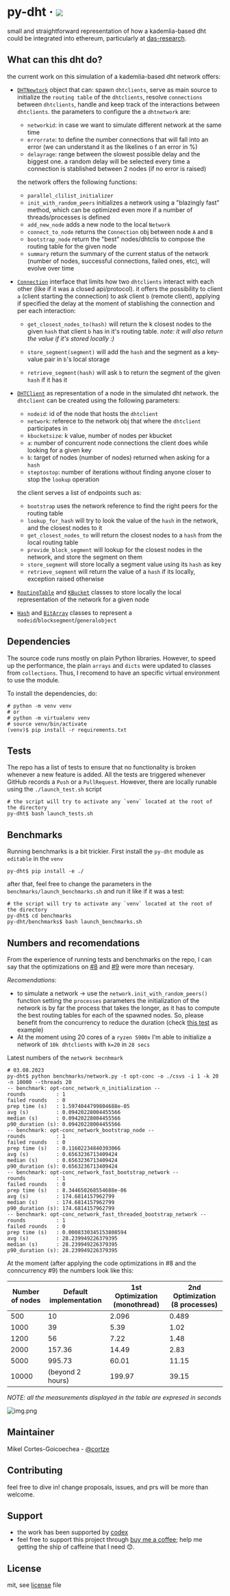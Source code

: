 # py-dht &middot; ![](https://github.com/cortze/py-dht/actions/workflows/unitary_tests.yml/badge.svg)
small and straightforward representation of how a kademlia-based dht could be integrated into ethereum, particularly at [das-research](https://github.com/codex-storage/das-research).

## What can this dht do?
the current work on this simulation of a kademlia-based dht network offers: 

- [`DHTNewtork`](https://github.com/cortze/py-dht/blob/f5a1c27735bececf75942b54a7426aabf2fd28e7/dht/dht.py#l235) object 
  that can: spawn `dhtclients`, serve as main source to initialize the `routing table` of the `dhtclients`,  resolve 
  `connections` between `dhtclients`, handle and keep track of the interactions between `dhtclients`. the parameters to 
  configure the a `dhtnetwork` are:
  - `networkid`: in case we want to simulate different network at the same time
  - `errorrate`: to define the number connections that will fall into an error (we can understand it as the likelines o
  f an error in %)
  - `delayrage`: range between the slowest possible delay and the biggest one. a random delay will be selected every 
  time a connection is stablished between 2 nodes (if no error is raised) 

  the network offers the following functions:
  - `parallel_clilist_initializer`
  - `init_with_random_peers` initializes a network using a "blazingly fast" method, which can be optimized even more if 
  a number of threads/processes is defined 
  - `add_new_node` adds a new node to the local `Network`
  - `connect_to_node` returns the `Connection` obj between node `A` and `B`
  - `bootstrap_node` return the "best" nodes/dhtclis to compose the routing table for the given node 
  - `summary` return the summary of the current status of the network (number of nodes, successful connections, failed 
  ones, etc), will evolve over time

    
- [`Connection`](https://github.com/cortze/py-dht/blob/f5a1c27735bececf75942b54a7426aabf2fd28e7/dht/dht.py#l211) 
  interface that limits how two `dhtclients` interact with each other (like if it was a closed api/protocol). 
  it offers the possibility to client `a` (client starting the connection) to ask client `b` (remote client), applying 
  if specified the delay at the moment of stablishing the connection and per each interaction: 
  - `get_closest_nodes_to(hash)` will return the k closest nodes to the given `hash` that client `b` has in it's routing 
  table. _note: it will also return the value if it's stored locally :)_ 
  
  - `store_segment(segment)` will add the `hash` and the segment as a key-value pair in `b`'s local storage 
  - `retrieve_segment(hash)` will ask `b` to return the segment of the given `hash` if it has it


- [`DHTClient`](https://github.com/cortze/py-dht/blob/f5a1c27735bececf75942b54a7426aabf2fd28e7/dht/dht.py#l14) as 
  representation of a node in the simulated dht network. the `dhtclient` can be created using the following parameters: 
  - `nodeid`: id of the node that hosts the `dhtclient`
  - `network`: referece to the network obj that where the `dhtclient` participates in
  - `kbucketsize`: k value, number of nodes per kbucket
  - `a`: number of concurrent node connections the client does while looking for a given key
  - `b`: target of nodes (number of nodes) returned when asking for a `hash` 
  - `steptostop`: number of iterations without finding anyone closer to stop the `lookup` operation
  
  the client serves a list of endpoints such as:
  - `bootstrap` uses the network reference to find the right peers for the routing table
  - `lookup_for_hash` will try to look the value of the `hash` in the network, and the closest nodes to it  
  - `get_closest_nodes_to` will return the closest nodes to a `hash` from the local routing table
  - `provide_block_segment` will lookup for the closest nodes in the network, and store the segment on them
  - `store_segment` will store locally a segment value using its `hash` as key
  - `retrieve_segment` will return the value of a `hash` if its locally, exception raised otherwise
  

- [`RoutingTable`](https://github.com/cortze/py-dht/blob/f5a1c27735bececf75942b54a7426aabf2fd28e7/dht/routing_table.py#L21) and 
[`KBucket`](https://github.com/cortze/py-dht/blob/f5a1c27735bececf75942b54a7426aabf2fd28e7/dht/routing_table.py#L76) classes to store locally the local representation of the network for a given node


- [`Hash`](https://github.com/cortze/py-dht/blob/main/dht/hashes.py#l9) and 
[`BitArray`](https://github.com/cortze/py-dht/blob/f5a1c27735bececf75942b54a7426aabf2fd28e7/dht/hashes.py#l44) classes 
to represent a `nodeid`/`blocksegment`/`generalobject`

## Dependencies
The source code runs mostly on plain Python libraries. However, to speed up the performance, the plain `arrays` and `dicts` 
were updated to classes from `collections`. Thus, I recomend to have an specific virtual environment to use the module.

To install the dependencies, do:
```shell
# python -m venv venv
# or
# python -m virtualenv venv
# source venv/bin/activate
(venv)$ pip install -r requirements.txt
```

## Tests
The repo has a list of tests to ensure that no functionality is broken whenever a new feature is added. All the tests are
triggered whenever GitHub records a `Push` or a `PullRequest`. However, there are locally runable using the `./launch_test.sh`
script

```shell
# the script will try to activate any `venv` located at the root of the directory
py-dht$ bash launch_tests.sh
```

## Benchmarks
Running benchmarks is a bit trickier. First install the `py-dht` module as `editable` in the `venv`
```shell
py-dht$ pip install -e ./
```
after that, feel free to change the parameters in the `benchmarks/launch_benchmarks.sh` and run it like if it was a test:
```shell
# the script will try to activate any `venv` located at the root of the directory
py-dht$ cd benchmarks
py-dht/benchmarks$ bash launch_benchmarks.sh
```

## Numbers and recomendations
From the experience of running tests and benchmarks on the repo, I can say that the optimizations on [#8](https://github.com/cortze/py-dht/pull/8) 
and [#9](https://github.com/cortze/py-dht/pull/9) were more than necesary.

*Recomendations:*
- to simulate a network -> use the `network.init_with_random_peers()` function setting the `processes` parameters
the initialization of the network is by far the process that takes the longer, as it has to compute the best routing tables
for each of the spawned nodes. So, please benefit from the concurrency to reduce the duration 
(check [this test](https://github.com/cortze/py-dht/blob/f5a1c27735bececf75942b54a7426aabf2fd28e7/tests/test_network.py#L113) as example) 
- At the moment using 20 cores of a `ryzen 5900x` I'm able to initialize a network of `10k dhtclients` with `k=20` in `28 secs`

Latest numbers of the `network becnhmark`
```shell
# 03.08.2023 
py-dht$ python benchmarks/network.py -t opt-conc -o ./csvs -i 1 -k 20 -n 10000 --threads 20
-- benchmark: opt-conc_network_n_initialization --
rounds          : 1
failed rounds   : 0
prep time (s)   : 1.5974044799804688e-05
avg (s)         : 0.09420228004455566
median (s)      : 0.09420228004455566
p90_duration (s): 0.09420228004455566
-- benchmark: opt-conc_network_bootstrap_node --
rounds          : 1
failed rounds   : 0
prep time (s)   : 0.11602234840393066
avg (s)         : 0.6563236713409424
median (s)      : 0.6563236713409424
p90_duration (s): 0.6563236713409424
-- benchmark: opt-conc_network_fast_bootstrap_network --
rounds          : 1
failed rounds   : 0
prep time (s)   : 8.344650268554688e-06
avg (s)         : 174.6814157962799
median (s)      : 174.6814157962799
p90_duration (s): 174.6814157962799
-- benchmark: opt-conc_network_fast_threaded_bootstrap_network --
rounds          : 1
failed rounds   : 0
prep time (s)   : 0.0008330345153808594
avg (s)         : 28.239949226379395
median (s)      : 28.239949226379395
p90_duration (s): 28.239949226379395
```
At the moment (after applying the code optimizations in #8 and the conncurrency #9) the numbers look like this:

| Number of nodes | Default implementation | 1st Optimization (monothread) | 2nd Optimization (8 processes) |
|-----------------|------------------------|-------------------------------|--------------------------------|
| 500             | 10                     | 2.096                         | 0.489                          | 
| 1000            | 39                     | 5.39                          | 1.02                           | 
| 1200            | 56                     | 7.22                          | 1.48                           | 
| 2000            | 157.36                 | 14.49                         | 2.83                           | 
| 5000            | 995.73                 | 60.01                         | 11.15                          | 
| 10000           | (beyond 2 hours)       | 199.97                        | 39.15                          | 
_NOTE: all the measurements displayed in the table are expresed in seconds_

![img.png](docs/optimization_benchmarks.png)



## Maintainer
Mikel Cortes-Goicoechea - [@cortze](https://github.com/cortze)

## Contributing
feel free to dive in! change proposals, issues, and prs will be more than welcome.

## Support
- the work has been supported by [codex](https://github.com/codex-storage)
- feel free to support this project through [buy me a coffee](https://www.buymeacoffee.com/cortze); help me getting the ship of caffeine that I need 😊.

## License
mit, see [license](./license) file

